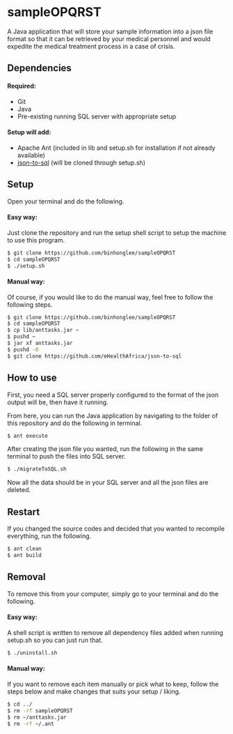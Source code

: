 # sampleOPQRST

A Java application that will store your sample information into a json file format so that it can be retrieved by your medical personnel and would expedite the medical treatment process in a case of crisis.

## Dependencies

#### Required:
- Git
- Java
- Pre-existing running SQL server with appropriate setup

#### Setup will add:
- Apache Ant (included in lib and setup.sh for installation if not already available)
- [json-to-sql](https://github.com/eHealthAfrica/json-to-sql) (will be cloned through setup.sh)

## Setup

Open your terminal and do the following.

#### Easy way:

Just clone the repository and run the setup shell script to setup the machine to use this program.

```sh
$ git clone https://github.com/binhonglee/sampleOPQRST
$ cd sampleOPQRST
$ ./setup.sh
```

#### Manual way:

Of course, if you would like to do the manual way, feel free to follow the following steps.

```sh
$ git clone https://github.com/binhonglee/sampleOPQRST
$ cd sampleOPQRST
$ cp lib/anttasks.jar ~
$ pushd ~
$ jar xf anttasks.jar
$ pushd -0
$ git clone https://github.com/eHealthAfrica/json-to-sql
```

## How to use

First, you need a SQL server properly configured to the format of the json output will be, then have it running.

From here, you can run the Java application by navigating to the folder of this repository and do the following in terminal.

```sh
$ ant execute
```

After creating the json file you wanted, run the following in the same terminal to push the files into SQL server.

```sh
$ ./migrateToSQL.sh
```

Now all the data should be in your SQL server and all the json files are deleted.

## Restart

If you changed the source codes and decided that you wanted to recompile everything, run the following.

```sh
$ ant clean
$ ant build
```

## Removal

To remove this from your computer, simply go to your terminal and do the following.

#### Easy way:

A shell script is written to remove all dependency files added when running setup.sh so you can just run that.

```sh
$ ./uninstall.sh
```


#### Manual way:

If you want to remove each item manually or pick what to keep, follow the steps below and make changes that suits your setup / liking.

```sh
$ cd ../
$ rm -rf sampleOPQRST
$ rm ~/anttasks.jar
$ rm -rf ~/.ant
```
